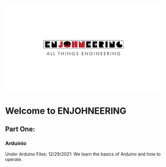 ![logo](./imgs/enjohneering.png)
# Welcome to ENJOHNEERING

## Part One:
### Arduinio 
Under Arduino Files: 
  12/29/2021: We learn the basics of Arduino and how to operate.
